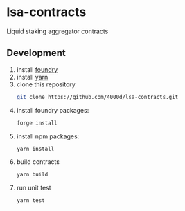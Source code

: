 # lsa-contracts

Liquid staking aggregator contracts

## Development

1. install [foundry](https://book.getfoundry.sh/getting-started/installation)
2. install [yarn](https://classic.yarnpkg.com/lang/en/docs/install/#mac-stable)
3. clone this repository
   ```bash
   git clone https://github.com/4000d/lsa-contracts.git
   ```
4. install foundry packages:
   ```bash
   forge install
   ```
5. install npm packages:
   ```bash
   yarn install
   ```
6. build contracts
   ```bash
   yarn build
   ```
7. run unit test
   ```bash
   yarn test
   ```
